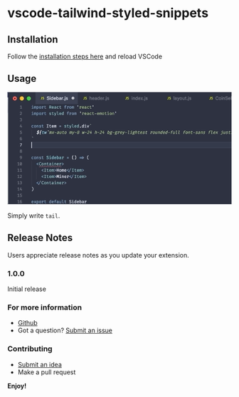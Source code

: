 # vscode-tailwind-styled-snippets

## Installation

Follow the [installation steps here](https://marketplace.visualstudio.com/items?itemName=muhajirframe.tailwind-styled-snippets) and reload VSCode

## Usage

![demo](./docs/demo.gif)

Simply write `tail`.

## Release Notes

Users appreciate release notes as you update your extension.

### 1.0.0

Initial release

### For more information

- [Github](https://github.com/muhajirframe/vscode-tailwind-styled-snippets)
- Got a question? [Submit an issue](https://github.com/muhajirframe/vscode-tailwind-styled-snippets/issues/new)

### Contributing

- [Submit an idea](https://github.com/muhajirframe/vscode-tailwind-styled-snippets/issues/new)
- Make a pull request

**Enjoy!**

